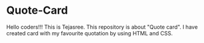 # Quote-Card
Hello coders!!! This is Tejasree. This repository is about "Quote card". I have created card with my favourite quotation by using HTML and CSS.
